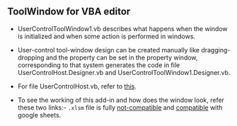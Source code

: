 ## ToolWindow for VBA editor

* UserControlToolWindow1.vb describes what happens when the window is initialized and when some action is performed in windows.

* User-control tool-window design can be created manually like dragging-dropping and the property can be set in the property window, corresponding to that system generates the code in file UserControlHost.Designer.vb and UserControlToolWindow1.Designer.vb.

* For file UserControlHost.vb, refer to [this](https://www.mztools.com/articles/2012/MZ2012017.aspx).

* To see the working of this add-in and how does the window look, refer these two links:- `.xlsm` file is fully [not-compatible](https://drive.google.com/file/d/11L-v_ym66W2XbvsDtJTX2QhFjnbWvidg/view?usp=sharing) and [compatible](https://drive.google.com/file/d/1cyYpA5mzLUfSRR8cKB-3H2nXAcutF0ZY/view?usp=sharing) with google sheets.
